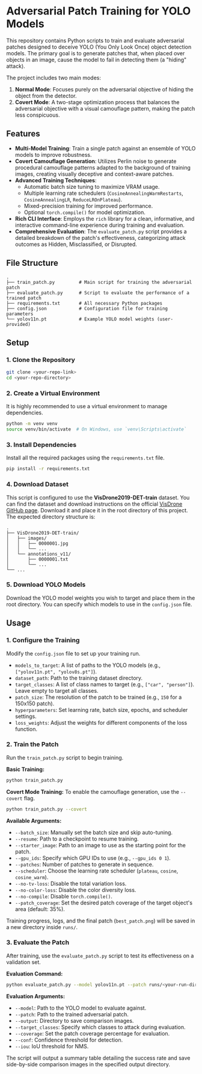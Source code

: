 # Adversarial Patch Training for YOLO Models

This repository contains Python scripts to train and evaluate adversarial patches designed to deceive YOLO (You Only Look Once) object detection models. The primary goal is to generate patches that, when placed over objects in an image, cause the model to fail in detecting them (a "hiding" attack).

The project includes two main modes:
1.  **Normal Mode**: Focuses purely on the adversarial objective of hiding the object from the detector.
2.  **Covert Mode**: A two-stage optimization process that balances the adversarial objective with a visual camouflage pattern, making the patch less conspicuous.

## Features

-   **Multi-Model Training**: Train a single patch against an ensemble of YOLO models to improve robustness.
-   **Covert Camouflage Generation**: Utilizes Perlin noise to generate procedural camouflage patterns adapted to the background of training images, creating visually deceptive and context-aware patches.
-   **Advanced Training Techniques**:
    -   Automatic batch size tuning to maximize VRAM usage.
    -   Multiple learning rate schedulers (`CosineAnnealingWarmRestarts`, `CosineAnnealingLR`, `ReduceLROnPlateau`).
    -   Mixed-precision training for improved performance.
    -   Optional `torch.compile()` for model optimization.
-   **Rich CLI Interface**: Employs the `rich` library for a clean, informative, and interactive command-line experience during training and evaluation.
-   **Comprehensive Evaluation**: The `evaluate_patch.py` script provides a detailed breakdown of the patch's effectiveness, categorizing attack outcomes as Hidden, Misclassified, or Disrupted.

## File Structure

```
.
├── train_patch.py         # Main script for training the adversarial patch
├── evaluate_patch.py      # Script to evaluate the performance of a trained patch
├── requirements.txt       # All necessary Python packages
├── config.json            # Configuration file for training parameters
└── yolov11n.pt            # Example YOLO model weights (user-provided)
```

## Setup

### 1. Clone the Repository

```bash
git clone <your-repo-link>
cd <your-repo-directory>
```

### 2. Create a Virtual Environment

It is highly recommended to use a virtual environment to manage dependencies.

```bash
python -m venv venv
source venv/bin/activate  # On Windows, use `venv\Scripts\activate`
```

### 3. Install Dependencies

Install all the required packages using the `requirements.txt` file.

```bash
pip install -r requirements.txt
```

### 4. Download Dataset

This script is configured to use the **VisDrone2019-DET-train** dataset. You can find the dataset and download instructions on the official [VisDrone GitHub page](https://github.com/VisDrone/VisDrone-Dataset). Download it and place it in the root directory of this project. The expected directory structure is:

```
.
├── VisDrone2019-DET-train/
│   ├── images/
│   │   ├── 0000001.jpg
│   │   └── ...
│   └── annotations_v11/
│       ├── 0000001.txt
│       └── ...
└── ...
```

### 5. Download YOLO Models

Download the YOLO model weights you wish to target and place them in the root directory. You can specify which models to use in the `config.json` file.

## Usage

### 1. Configure the Training

Modify the `config.json` file to set up your training run.

-   `models_to_target`: A list of paths to the YOLO models (e.g., `["yolov11n.pt", "yolov8s.pt"]`).
-   `dataset_path`: Path to the training dataset directory.
-   `target_classes`: A list of class names to target (e.g., `["car", "person"]`). Leave empty to target all classes.
-   `patch_size`: The resolution of the patch to be trained (e.g., `150` for a 150x150 patch).
-   `hyperparameters`: Set learning rate, batch size, epochs, and scheduler settings.
-   `loss_weights`: Adjust the weights for different components of the loss function.

### 2. Train the Patch

Run the `train_patch.py` script to begin training.

**Basic Training:**
```bash
python train_patch.py
```

**Covert Mode Training:**
To enable the camouflage generation, use the `--covert` flag.
```bash
python train_patch.py --covert
```

**Available Arguments:**
-   `--batch_size`: Manually set the batch size and skip auto-tuning.
-   `--resume`: Path to a checkpoint to resume training.
-   `--starter_image`: Path to an image to use as the starting point for the patch.
-   `--gpu_ids`: Specify which GPU IDs to use (e.g., `--gpu_ids 0 1`).
-   `--patches`: Number of patches to generate in sequence.
-   `--scheduler`: Choose the learning rate scheduler (`plateau`, `cosine`, `cosine_warm`).
-   `--no-tv-loss`: Disable the total variation loss.
-   `--no-color-loss`: Disable the color diversity loss.
-   `--no-compile`: Disable `torch.compile()`.
-   `--patch_coverage`: Set the desired patch coverage of the target object's area (default: 35%).

Training progress, logs, and the final patch (`best_patch.png`) will be saved in a new directory inside `runs/`.

### 3. Evaluate the Patch

After training, use the `evaluate_patch.py` script to test its effectiveness on a validation set.

**Evaluation Command:**
```bash
python evaluate_patch.py --model yolov11n.pt --patch runs/<your-run-directory>/best_patch.png
```

**Evaluation Arguments:**
-   `--model`: Path to the YOLO model to evaluate against.
-   `--patch`: Path to the trained adversarial patch.
-   `--output`: Directory to save comparison images.
-   `--target_classes`: Specify which classes to attack during evaluation.
-   `--coverage`: Set the patch coverage percentage for evaluation.
-   `--conf`: Confidence threshold for detection.
-   `--iou`: IoU threshold for NMS.

The script will output a summary table detailing the success rate and save side-by-side comparison images in the specified output directory.
